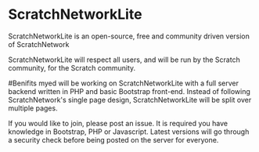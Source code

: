 # ScratchNetworkLite
ScratchNetworkLite is an open-source, free and community driven version of ScratchNetwork 

ScratchNetworkLite will respect all users, and will be run by the Scratch community, for the Scratch community.

#Benifits
myed will be working on ScratchNetworkLite with a full server backend written in PHP and basic Bootstrap front-end.
Instead of following ScratchNetwork's single page design, ScratchNetworkLite will be split over multiple pages.

If you would like to join, please post an issue. It is required you have knowledge in Bootstrap, PHP or Javascript.
Latest versions will go through a security check before being posted on the server for everyone.
